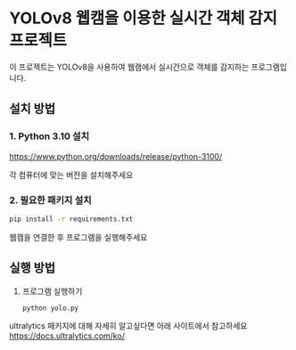 # YOLOv8 웹캠을 이용한 실시간 객체 감지 프로젝트

이 프로젝트는 YOLOv8을 사용하여 웹캠에서 실시간으로 객체를 감지하는 프로그램입니다.

## 설치 방법

### 1. Python 3.10 설치 

https://www.python.org/downloads/release/python-3100/

각 컴퓨터에 맞는 버전을 설치해주세요

### 2. 필요한 패키지 설치

```bash
pip install -r requirements.txt
```

웹캠을 연결한 후 프로그램을 실행해주세요

## 실행 방법

1. 프로그램 실행하기
   ```bash
   python yolo.py
   ```


ultralytics 패키지에 대해 자세히 알고싶다면
아래 사이트에서 참고하세요
https://docs.ultralytics.com/ko/
